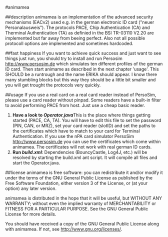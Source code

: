 #animamea

##description
animamea is an implementation of the advanced security mechanisms (EACv2) used e.g. in the german electronic ID card ("neuer Personalausweis"). The protocols PACE, Chip Authentication (CA) and Therminal Authentication (TA) as definied in the BSI TR-03110 V2.20 are implemented but far away from beeing perfect. Also not all possible protocoll options are implemented and sometimes hardcoded. 

##fast happiness
If you want to achieve quick success and just want to see things just run, you should try to install and run Persosim  <http://www.persosim.de> which simulates ten different profiles of the german ID card. Then start animame as described in the next chapter 'usage'. This SHOULD be a runtrough and the name ERIKA should appear. I know there many stumbling blocks but this way they should be a little bit smaller and you will get trought the protocols very quickly.

##usage
If you use a real card on a real card reader instead of PersoSim, please use a card reader without pinpad. Some readers have a built-in filter to avoid performing PACE from host. Just use a cheap basic reader.

1. <b>Have a look to <i>Operator.java</i></b>This is the place where things getting started (PACE, CA, TA). You will have to edit this file to set the password (PIN, CAN, or MRZ), set your card reader (slotID) and set the paths to the certificates which have to match to your card for Terminal Authentication. If you use the nPA card simulator PersoSim <http://www.persosim.de> you can use the certificates which come within animamea. The certificates will not work with real german ID cards. 
2. <b>Run <i>build.xml</i></b>: Dependencies (BouncyCastle, Log4J, etc.) will be resolved by starting the build.xml ant script. It will compile all files and start the Operator.java. 

##license
animamea is free software: you can redistribute it and/or modify it under the terms of the GNU General Public License as published by the Free Software Foundation, either version 3 of the License, or (at your option) any later version.

animamea is distributed in the hope that it will be useful, but WITHOUT ANY WARRANTY; without even the implied warranty of MERCHANTABILITY or FITNESS FOR A PARTICULAR PURPOSE.  See the GNU General Public License for more details.

You should have received a copy of the GNU General Public License along with animamea. If not, see <http://www.gnu.org/licenses/>.


